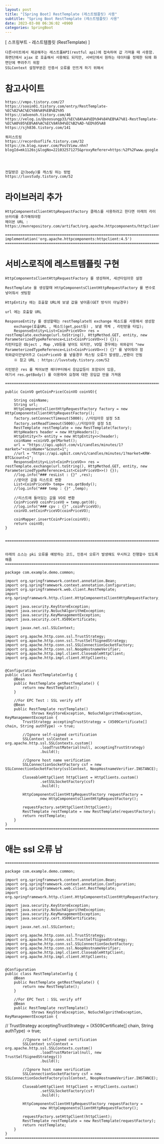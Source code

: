 ```yaml
---
layout: post
title: "[Spring Boot] RestTemplate (레스트템플릿) 사용"
subtitle: "Spring Boot RestTemplate (레스트템플릿) 사용"
date: 2023-03-08 06:36:02 +0900
categories: SpringBoot
---
```

[ 스프링부트 - 레스트템플릿 (RestTemplate) ]

	다른사이트에서 제공해주는 레스트풀API(restful api)에 접속하여 값 가져올 때 사용함.
	화면단에서 ajax 로 호출해서 사용해도 되지만, 서버단에서 원하는 데이터를 정제한 뒤에 화면단에 뿌려주기 위함
	SSLContext 설정부분은 인증서 오류를 안뜨게 하기 위해서 

# 참고사이트 
	https://vmpo.tistory.com/27
	https://sooin01.tistory.com/entry/RestTemplate-%EC%82%AC%EC%9A%A9%EB%B2%95
	https://advenoh.tistory.com/46
	https://velog.io/@soosungp33/%EC%8A%A4%ED%94%84%EB%A7%81-RestTemplate-%EC%A0%95%EB%A6%AC%EC%9A%94%EC%B2%AD-%ED%95%A8
	https://sjh836.tistory.com/141

	쿼리스트링
	https://recordsoflife.tistory.com/32
	https://m.blog.naver.com/PostView.nhn?blogId=mk1126sj&logNo=221032571275&proxyReferer=https:%2F%2Fwww.google.com%2F




	전달받은 값(body)를 캐스팅 하는 방법
	https://luvstudy.tistory.com/52

# 라이브러리 추가
	HttpComponentsClientHttpRequestFactory 클래스를 사용하려고 한다면 아래의 라이브러리를 추가해줘야함
	메이븐 URL : https://mvnrepository.com/artifact/org.apache.httpcomponents/httpclient

	=================================================================================================================
	implementation('org.apache.httpcomponents:httpclient:4.5')
	=================================================================================================================
	


# 서비스로직에 레스트템플릿 구현
	HttpComponentsClientHttpRequestFactory 를 생성하여, 세션타임아웃 설정

	RestTemplate 을 생성할때 HttpComponentsClientHttpRequestFactory 를 변수로 넣어줘서 셋팅함

	HttpEntity 에는 호출할 URL에 보낼 값을 넣어줌(GET 방식이 아닐경우)

	url 에는 호출할 URL

	ResponseEntity 를 생성할때는 restTemplate의 exchange 메소드를 사용해서 생성함
		exchange(호출URL , 메소드(get,post등) , 보낼 객체 , 리턴받을 타입);
		ResponseEntity<List<CoinPriceVO>> res = restTemplate.exchange(url.toString(), HttpMethod.GET, entity, new ParameterizedTypeReference<List<CoinPriceVO>>() {});
	리턴타입은 Object , Map ,VO등을 넣어도 되지만, VO일 경우에는 위와같이 "new ParameterizedTypeReference<List<CoinPriceVO>>() {}" 를 넣어줘야 함
	위와같이안넣어주고 CoinPriceVO 를 넣을경우 캐스팅 오류가 발생함,,변환이 안됨
		※ 참고 URL : https://luvstudy.tistory.com/52

	리턴받은 res 를 찍어보면 헤더부터해서 응답값등이 포함되어 있음,
	여기서 res.getBody() 를 이용하여 요청에 대한 응답값 만을 가져옴

	=================================================================================================================

    public CoinVO getCoinPrice(CoinVO coinVO){

        String coinName;
        String url;
        HttpComponentsClientHttpRequestFactory factory = new HttpComponentsClientHttpRequestFactory();
        factory.setConnectTimeout(5000); //타임아웃 설정 5초
        factory.setReadTimeout(5000);//타임아웃 설정 5초
        RestTemplate restTemplate = new RestTemplate(factory);
        HttpHeaders header = new HttpHeaders();
        HttpEntity<?> entity = new HttpEntity<>(header);
        coinName =coinVO.getMarket();
        url = "https://api.upbit.com/v1/candles/minutes/1?market="+coinName+"&count=1";
        //url = "https://api.upbit.com/v1/candles/minutes/1?market=KRW-BTC&count=1";
        ResponseEntity<List<CoinPriceVO>> res = restTemplate.exchange(url.toString(), HttpMethod.GET, entity, new ParameterizedTypeReference<List<CoinPriceVO>>() {});
        //log.info("### resList : {}" ,res);
        //받아온 값을 리스트로 변환
        List<CoinPriceVO> temp= res.getBody();
        //log.info("### temp : {}" ,temp);

        //리스트에 들어있는 값을 VO로 변환
        CoinPriceVO coinPriceVO = temp.get(0);
        //log.info("### cpv : {}" ,coinPriceVO);
        coinVO.setCoinPriceVO(coinPriceVO);

        coinMapper.insertCoinPrice(coinVO);
        return coinVO;
    }


	=================================================================================================================
	

	아래의 소스는 pki 오류를 예방하는 코드, 인증서 오류가 발생해도 무시하고 진행할수 있도록 해줌
	=================================================================================================================

	package com.example.demo.common;

	import org.springframework.context.annotation.Bean;
	import org.springframework.context.annotation.Configuration;
	import org.springframework.web.client.RestTemplate;
	import org.springframework.http.client.HttpComponentsClientHttpRequestFactory;

	import java.security.KeyStoreException;
	import java.security.NoSuchAlgorithmException;
	import java.security.KeyManagementException;
	import java.security.cert.X509Certificate;

	import javax.net.ssl.SSLContext;

	import org.apache.http.conn.ssl.TrustStrategy;
	import org.apache.http.conn.ssl.TrustSelfSignedStrategy;
	import org.apache.http.conn.ssl.SSLConnectionSocketFactory;
	import org.apache.http.conn.ssl.NoopHostnameVerifier;
	import org.apache.http.impl.client.CloseableHttpClient;
	import org.apache.http.impl.client.HttpClients;


	@Configuration
	public class RestTemplateConfig {
		@Bean
		public RestTemplate getRestTemplate() {
			return new RestTemplate();
		}

		//For EPC Test : SSL verify off
		@Bean
		public RestTemplate restTemplate()
				throws KeyStoreException, NoSuchAlgorithmException, KeyManagementException {
	        TrustStrategy acceptingTrustStrategy = (X509Certificate[] chain, String authType) -> true;
	  
			//Ignore self-signed certification
			SSLContext sslContext = org.apache.http.ssl.SSLContexts.custom()
					.loadTrustMaterial(null, acceptingTrustStrategy)
					.build();

			//Ignore host name verification
			SSLConnectionSocketFactory csf = new SSLConnectionSocketFactory(sslContext, NoopHostnameVerifier.INSTANCE);
	 
			CloseableHttpClient httpClient = HttpClients.custom()
					.setSSLSocketFactory(csf)
					.build();
	 
			HttpComponentsClientHttpRequestFactory requestFactory =
					new HttpComponentsClientHttpRequestFactory();
	 
			requestFactory.setHttpClient(httpClient);
			RestTemplate restTemplate = new RestTemplate(requestFactory);
			return restTemplate;
		}
	}
	=================================================================================================================





# 애는 ssl 오류 남
	=================================================================================================================

	package com.example.demo.common;

	import org.springframework.context.annotation.Bean;
	import org.springframework.context.annotation.Configuration;
	import org.springframework.web.client.RestTemplate;
	import org.springframework.http.client.HttpComponentsClientHttpRequestFactory;

	import java.security.KeyStoreException;
	import java.security.NoSuchAlgorithmException;
	import java.security.KeyManagementException;
	import java.security.cert.X509Certificate;

	import javax.net.ssl.SSLContext;

	import org.apache.http.conn.ssl.TrustStrategy;
	import org.apache.http.conn.ssl.TrustSelfSignedStrategy;
	import org.apache.http.conn.ssl.SSLConnectionSocketFactory;
	import org.apache.http.conn.ssl.NoopHostnameVerifier;
	import org.apache.http.impl.client.CloseableHttpClient;
	import org.apache.http.impl.client.HttpClients;


	@Configuration
	public class RestTemplateConfig {
		@Bean
		public RestTemplate getRestTemplate() {
			return new RestTemplate();
		}

		//For EPC Test : SSL verify off
		@Bean
		public RestTemplate restTemplate()
				throws KeyStoreException, NoSuchAlgorithmException, KeyManagementException {
//        TrustStrategy acceptingTrustStrategy = (X509Certificate[] chain, String authType) -> true;
	  
			//Ignore self-signed certification
			SSLContext sslContext = org.apache.http.ssl.SSLContexts.custom()
					.loadTrustMaterial(null, new TrustSelfSignedStrategy())
					.build();

			//Ignore host name verification
			SSLConnectionSocketFactory csf = new SSLConnectionSocketFactory(sslContext, NoopHostnameVerifier.INSTANCE);
	 
			CloseableHttpClient httpClient = HttpClients.custom()
					.setSSLSocketFactory(csf)
					.build();
	 
			HttpComponentsClientHttpRequestFactory requestFactory =
					new HttpComponentsClientHttpRequestFactory();
	 
			requestFactory.setHttpClient(httpClient);
			RestTemplate restTemplate = new RestTemplate(requestFactory);
			return restTemplate;
		}
	}
	=================================================================================================================
